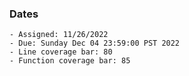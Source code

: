 ### Dates

    - Assigned: 11/26/2022
    - Due: Sunday Dec 04 23:59:00 PST 2022
    - Line coverage bar: 80
    - Function coverage bar: 85
